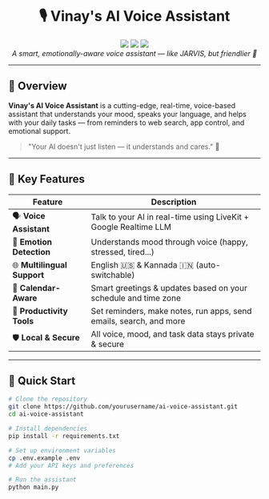 <h1 align="center">🎙️ Vinay's AI Voice Assistant</h1>
<p align="center">
  <img src="https://img.shields.io/badge/Voice%20AI-RealTime-blue?style=flat-square"/>
  <img src="https://img.shields.io/badge/Mood%20Detection-Enabled-yellow?style=flat-square"/>
  <img src="https://img.shields.io/badge/Security-Private%20&%20Secure-green?style=flat-square"/>
  <br/>
  <em>A smart, emotionally-aware voice assistant — like JARVIS, but friendlier 💬</em>
</p>

---

## 🌟 Overview

**Vinay's AI Voice Assistant** is a cutting-edge, real-time, voice-based assistant that understands your mood, speaks your language, and helps with your daily tasks — from reminders to web search, app control, and emotional support.

> "Your AI doesn't just listen — it understands and cares." 🤗

---

## 🧠 Key Features

| Feature                    | Description                                                                 |
|---------------------------|-----------------------------------------------------------------------------|
| 🗣️ **Voice Assistant**     | Talk to your AI in real-time using LiveKit + Google Realtime LLM            |
| 💬 **Emotion Detection**   | Understands mood through voice (happy, stressed, tired...)                  |
| 🌐 **Multilingual Support**| English 🇺🇸 & Kannada 🇮🇳 (auto-switchable)                                 |
| 📅 **Calendar-Aware**      | Smart greetings & updates based on your schedule and time zone              |
| 🎯 **Productivity Tools**  | Set reminders, make notes, run apps, send emails, search, and more          |
| 🛡️ **Local & Secure**     | All voice, mood, and task data stays private & secure                       |

---

## 🚀 Quick Start

```bash
# Clone the repository
git clone https://github.com/yourusername/ai-voice-assistant.git
cd ai-voice-assistant

# Install dependencies
pip install -r requirements.txt

# Set up environment variables
cp .env.example .env
# Add your API keys and preferences

# Run the assistant
python main.py
